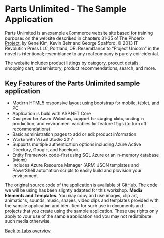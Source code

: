 # Parts Unlimited - The Sample Application

Parts Unlimited is an example eCommerce website site based for training purposes on the website described in chapters 31-35 of [The Phoenix Project](https://itrevolution.com/book/the-phoenix-project/), by Gene Kim, Kevin Behr and George Spafford, © 2013 IT Revolution Press LLC, Portland, OR. Resemblance to “Project Unicorn” in the novel is intentional; resemblance to any real company is purely coincidental.

The website includes product listings by category, product details, shopping cart, order history, product recommendations, search, and more.

## Key Features of the Parts Unlimited sample application

- Modern HTML5 responsive layout using bootstrap for mobile, tablet, and PC
- Application is build with ASP.NET Core
- Designed for Azure Websites, support for staging slots, testing in production, and environment variables for feature flags (to turn off recommendations)
- Basic administration pages to add or edit product information
- Works with Visual Studio 2017
- Supports multiple authentication options including Azure Active Directory, Google, and Facebook
- Entity Framework code-first using SQL Azure or an in-memory database (Mono)
- Includes Azure Resource Manager (ARM) JSON templates and PowerShell automation scripts to easily build and provision your environment

The original source code of the application is available of [GitHub](https://github.com/Microsoft/PartsUnlimited). The code we will be using has been slightly adapted for this workshop.
**Media Elements and Templates.** You may copy and use images, clip art, animations, sounds, music, shapes, video clips and templates provided with the sample application and identified for such use in documents and projects that you create using the sample application. These use rights only apply to your use of the sample application and you may not redistribute such media otherwise.

[Back to Labs overview](../../Readme.md).
